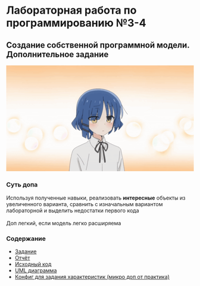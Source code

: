 <h1>Лабораторная работа по программированию №3-4</h1>
<h2>Создание собственной программной модели. Дополнительное задание</h2>
<div align="left">
<img alt="yamada-cry" src="https://github.com/ldpst/itmo/blob/main/.data/bocchi-the-rock-ryo-yamada.gif" width=600>
</div>
<h3>Суть допа</h3>
<p>Используя полученные навыки, реализовать <b>интересные</b> объекты из увеличенного варианта, сравнить с изначальным вариантом лабораторной и выделить недостатки первого кода<br><br>Доп легкий, если модель легко расширяема</p>
<h3>Содержание</h3>
<ul>
  <li><a href="https://github.com/ldpst/itmo/tree/main/sem-1-2_prog/labs/lab3-4/add1-version/tasks">Задание</a></li>
  <li><a href="https://github.com/ldpst/itmo/tree/main/sem-1-2_prog/labs/lab3-4/add1-version/report">Отчёт</a></li>
  <li><a href="https://github.com/ldpst/itmo/tree/main/sem-1-2_prog/labs/lab3-4/add1-version/src">Исходный код</a></li>
  <li><a href="https://github.com/ldpst/itmo/tree/main/sem-1-2_prog/labs/lab3-4/add1-version/UML">UML диаграмма</a></li>
  <li><a href="https://github.com/ldpst/itmo/tree/main/sem-1-2_prog/labs/lab3-4/add1-version/data">Конфиг для задания характеристик (микро доп от практика)</a></li>
</ul>
